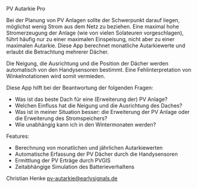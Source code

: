 PV Autarkie Pro

Bei der Planung von PV Anlagen sollte der Schwerpunkt darauf liegen, möglichst wenig Strom aus dem Netz zu beziehen. Eine maximal hohe Stromerzeugung der Anlage (wie von vielen Solateuren vorgeschlagen), führt häufig nur zu einer maximalen Einspeisung, nicht aber zu einer maximalen Autarkie. Diese App berechnet monatliche Autarkiewerte und erlaubt die Betrachtung mehrerer Dächer. 

Die Neigung, die Ausrichtung und die Position der Dächer werden automatisch von den Handysensoren bestimmt. Eine Fehlinterpretation von Winkelnotationen wird somit vermieden.

Diese App hilft bei der Beantwortung der folgenden Fragen:
* Was ist das beste Dach für eine (Erweiterung der) PV Anlage?
* Welchen Einfluss hat die Neigung und die Ausrichtung des Daches?
* Was ist in meiner Situation besser: die Erweiterung der PV Anlage oder die Erweiterung des Stromspeichers?
* Wie unabhängig kann ich in den Wintermonaten werden?

Features:
* Berechnung von monatlichen und jährlichen Autarkiewerten
* Automatische  Erfassung der PV Dächer durch die Handysensoren
* Ermittlung der PV Erträge durch PVGIS
* Zeitabhängige Simulation des Batterieverhaltens

Christian Henke
pv-autarkie@earlysignals.de
